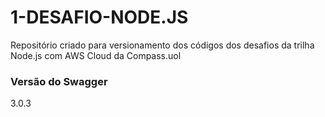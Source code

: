 # 1-DESAFIO-NODE.JS

Repositório criado para versionamento dos códigos dos desafios da trilha Node.js com AWS Cloud da Compass.uol

### Versão do Swagger

3.0.3
